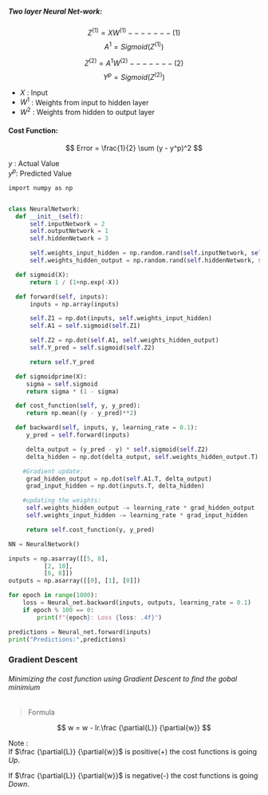 ##### Two layer Neural Net-work:

$$ Z^{(1)} = XW^{(1)} ------- (1) $$
$$ A^1 = Sigmoid(Z^{(1)}) $$

$$ Z^{(2)} = A^1W^{(2)} ------- (2) $$
$$ Y^p = Sigmoid(Z^{(2)}) $$

- $X$ : Input
- $W^1$ :  Weights from  input to hidden layer 
- $W^2$ :  Weights from  hidden to output layer

#### Cost Function:

$$ Error = \frac{1}{2} \sum (y - y^p)^2 $$

$y$ : Actual Value \
$y^p$: Predicted Value

```
import numpy as np
```

```python

class NeuralNetwork:
  def __init__(self):
      self.inputNetwork = 2
      self.outputNetwork = 1
      self.hiddenNetwork = 3

      self.weights_input_hidden = np.random.rand(self.inputNetwork, self.hiddenNetwork)
      self.weights_hidden_output = np.random.rand(self.hiddenNetwork, self.outputNetwork)

  def sigmoid(X):
      return 1 / (1+np.exp(-X))

  def forward(self, inputs):
      inputs = np.array(inputs)

      self.Z1 = np.dot(inputs, self.weights_input_hidden)
      self.A1 = self.sigmoid(self.Z1)

      self.Z2 = np.dot(self.A1, self.weights_hidden_output)
      self.Y_pred = self.sigmoid(self.Z2)

      return self.Y_pred

  def sigmoidprime(X):
     sigma = self.sigmoid
     return sigma * (1 - sigma)

  def cost_function(self, y, y_pred):
     return np.mean((y - y_pred)**2)

  def backward(self, inputs, y, learning_rate = 0.1):
     y_pred = self.forward(inputs)

     delta_output = (y_pred - y) * self.sigmoid(self.Z2)
     delta_hidden = np.dot(delta_output, self.weights_hidden_output.T) * self.sigmoidprime(self.Z1)

    #Gradient update:
     grad_hidden_output = np.dot(self.A1.T, delta_output)
     grad_input_hidden = np.dot(inputs.T, delta_hidden)

    #updating the weights:
     self.weights_hidden_output -= learning_rate * grad_hidden_output 
     self.weights_input_hidden -= learning_rate * grad_input_hidden

     return self.cost_function(y, y_pred) 

```

```python
NN = NeuralNetwork()

inputs = np.asarray([[5, 8],
          [2, 10],
          [6, 8]])
outputs = np.asarray([[0], [1], [0]])

for epoch in range(1000):
    loss = Neural_net.backward(inputs, outputs, learning_rate = 0.1)
    if epoch % 100 == 0:
        print(f"{epoch}: Loss {loss: .4f}")

predictions = Neural_net.forward(inputs)
print("Predictions:",predictions)
```

### Gradient Descent
###### Minimizing the cost function using Gradient Descent to find the gobal minimium
> Formula

$$ w = w - lr.\frac {\partial{L}} {\partial{w}} $$

Note :\
If $\frac {\partial{L}} {\partial{w}}$ is positive(+) the cost functions is going $Up$.

If $\frac {\partial{L}} {\partial{w}}$ is negative(-) the cost functions is going $Down$.
